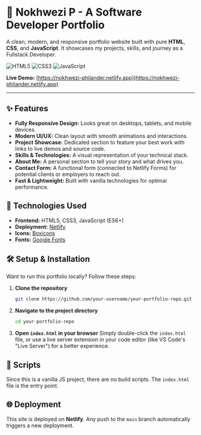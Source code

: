# 🎨 Nokhwezi P - A Software Developer Portfolio

A clean, modern, and responsive portfolio website built with pure **HTML**, **CSS**, and **JavaScript**. It showcases my projects, skills, and journey as a Fullstack Developer.

![HTML5](https://img.shields.io/badge/HTML5-E34F26?style=flat&logo=html5&logoColor=white)
![CSS3](https://img.shields.io/badge/CSS3-1572B6?style=flat&logo=css3&logoColor=white)
![JavaScript](https://img.shields.io/badge/JavaScript-F7DF1E?style=flat&logo=javascript&logoColor=black)

**Live Demo:** [https://nokhwezi-philander.netlify.app](https://nokhwezi-philander.netlify.app)

---

## ✨ Features

*   **Fully Responsive Design:** Looks great on desktops, tablets, and mobile devices.
*   **Modern UI/UX:** Clean layout with smooth animations and interactions.
*   **Project Showcase:** Dedicated section to feature your best work with links to live demos and source code.
*   **Skills & Technologies:** A visual representation of your technical stack.
*   **About Me:** A personal section to tell your story and what drives you.
*   **Contact Form:** A functional form (connected to Netlify Forms) for potential clients or employers to reach out.
*   **Fast & Lightweight:** Built with vanilla technologies for optimal performance.

## 🚀 Technologies Used

*   **Frontend:** HTML5, CSS3, JavaScript (ES6+)
*   **Deployment:** [Netlify](https://www.netlify.com/)
*   **Icons:** [Boxicons](https://boxicons.com/)
*   **Fonts:** [Google Fonts](https://fonts.google.com/)

## 🛠️ Setup & Installation

Want to run this portfolio locally? Follow these steps:

1.  **Clone the repository**
    ```bash
    git clone https://github.com/your-username/your-portfolio-repo.git
    ```
2.  **Navigate to the project directory**
    ```bash
    cd your-portfolio-repo
    ```
3.  **Open `index.html` in your browser**
    Simply double-click the `index.html` file, or use a live server extension in your code editor (like VS Code's "Live Server") for a better experience.

## 📜 Scripts

Since this is a vanilla JS project, there are no build scripts. The `index.html` file is the entry point.

## 🌐 Deployment

This site is deployed on **Netlify**. Any push to the `main` branch automatically triggers a new deployment.
